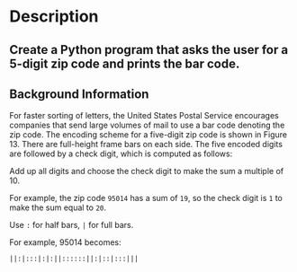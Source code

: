 # Description
Create a Python program that asks the user for a 5-digit zip code and prints the bar code.
-------------------------
Background Information
-------------------------
For faster sorting of letters, the United States Postal Service encourages companies that send large volumes of mail to use a bar code denoting the zip code.
The encoding scheme for a five-digit zip code is shown in Figure 13. There are full-height frame bars on each side. The five encoded digits are followed by a check digit, which is computed as follows: 

Add up all digits and choose the check digit to make the sum a multiple of 10. 

For example, the zip code `95014` has a sum of `19`, so the check digit is `1` to make the sum equal to `20`.

Use `:` for half bars, `|` for full bars. 

For example, 95014 becomes:
    
    ||:|:::|:|:||::::::||:|::|:::|||
    
    
